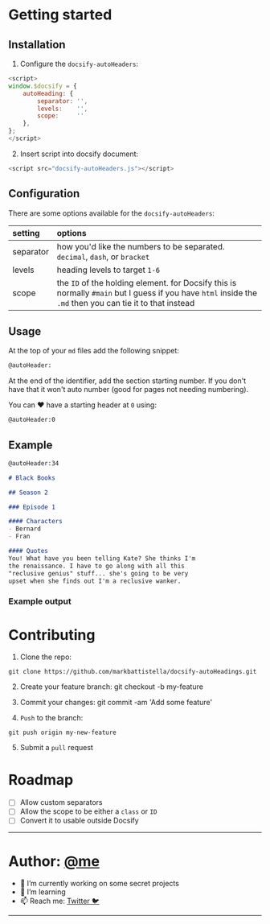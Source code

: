 # Getting started

## Installation
1. Configure the `docsify-autoHeaders`:
```js
<script>
window.$docsify = {
    autoHeading: {
        separator: '',
        levels:    '',
        scope:     ''
    },
};
</script>
```

2. Insert script into docsify document:
```js
<script src="docsify-autoHeaders.js"></script>
```

## Configuration
There are some options available for the `docsify-autoHeaders`:

| setting   | options |
| :-------- | :------ |
| separator | how you'd like the numbers to be separated. `decimal`, `dash`, or `bracket`
| levels    | heading levels to target `1-6`
| scope     | the `ID` of the holding element. for Docsify this is normally `#main` but I guess if you have `html` inside the `.md` then you can tie it to that instead

## Usage
At the top of your `md` files add the following snippet:

```md
@autoHeader:
```

At the end of the identifier, add the section starting number. If you don't have that it won't auto number (good for pages not needing numbering).

You can :heart: have a starting header at `0` using:

```md
@autoHeader:0
```

## Example
```md
@autoHeader:34

# Black Books

## Season 2

### Episode 1

#### Characters
- Bernard
- Fran

#### Quotes
You! What have you been telling Kate? She thinks I'm
the renaissance. I have to go along with all this
"reclusive genius" stuff... she's going to be very
upset when she finds out I'm a reclusive wanker.
```

### Example output


# Contributing
1. Clone the repo:
```
git clone https://github.com/markbattistella/docsify-autoHeadings.git
```

2. Create your feature branch: git checkout -b my-feature

3. Commit your changes: git commit -am 'Add some feature'

4. `Push` to the branch:
```
git push origin my-new-feature
```

5. Submit a `pull` request


# Roadmap
- [ ] Allow custom separators
- [ ] Allow the scope to be either a `class` or `ID`
- [ ] Convert it to usable outside Docsify

---

# Author: [@me](https://github.com/markbattistella)

- 🔭 I’m currently working on some secret projects
- 🌱 I’m learning
- 📫 Reach me: [Twitter 🐦](https://twitter.com/markbattistella)

---
